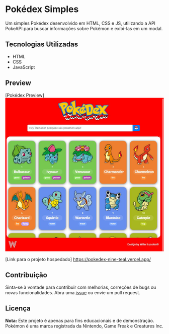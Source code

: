 # Pokédex Simples

Um simples Pokédex desenvolvido em HTML, CSS e JS, utilizando a API PokeAPI para buscar informações sobre Pokémon e exibi-las em um modal.

## Tecnologias Utilizadas

- HTML
- CSS
- JavaScript

## Preview

[Pokédex Preview]
<img src="/assets/img/Screen_Pokedex.jpg" alt="Site"/>

[Link para o projeto hospedado]
https://pokedex-nine-teal.vercel.app/

## Contribuição

Sinta-se à vontade para contribuir com melhorias, correções de bugs ou novas funcionalidades. Abra uma [issue](https://github.com/WillerLucoles/Pokedex/issues) ou envie um pull request.

## Licença

**Nota:** Este projeto é apenas para fins educacionais e de demonstração. Pokémon é uma marca registrada da Nintendo, Game Freak e Creatures Inc.
